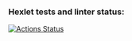 ### Hexlet tests and linter status:
[![Actions Status](https://github.com/rgusseinov/php-project-45/workflows/hexlet-check/badge.svg)](https://github.com/rgusseinov/php-project-45/actions)